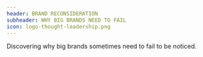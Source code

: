 ```yaml
---
header: BRAND RECONSIDERATION
subheader: WHY BIG BRANDS NEED TO FAIL
icon: logo-thought-leadership.png
---
```

Discovering why big brands sometimes need to fail to be noticed.
